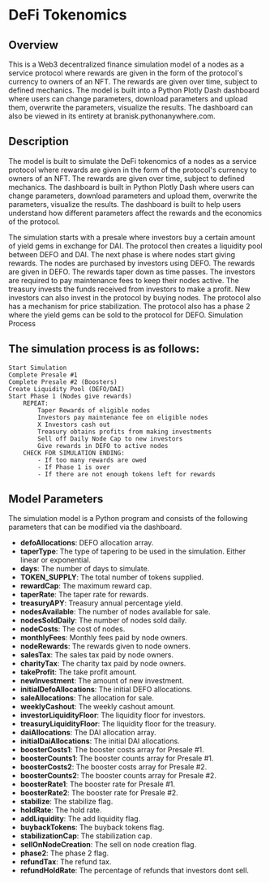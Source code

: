 # DeFi Tokenomics
## Overview

This is a Web3 decentralized finance simulation model of a nodes as a service protocol where rewards are given in the form of the protocol's currency to owners of an NFT. The rewards are given over time, subject to defined mechanics. The model is built into a Python Plotly Dash dashboard where users can change parameters, download parameters and upload them, overwrite the parameters, visualize the results. The dashboard can also be viewed in its entirety at branisk.pythonanywhere.com.

## Description

The model is built to simulate the DeFi tokenomics of a nodes as a service protocol where rewards are given in the form of the protocol's currency to owners of an NFT. The rewards are given over time, subject to defined mechanics. The dashboard is built in Python Plotly Dash where users can change parameters, download parameters and upload them, overwrite the parameters, visualize the results. The dashboard is built to help users understand how different parameters affect the rewards and the economics of the protocol.

The simulation starts with a presale where investors buy a certain amount of yield gems in exchange for DAI. The protocol then creates a liquidity pool between DEFO and DAI. The next phase is where nodes start giving rewards. The nodes are purchased by investors using DEFO. The rewards are given in DEFO. The rewards taper down as time passes. The investors are required to pay maintenance fees to keep their nodes active. The treasury invests the funds received from investors to make a profit. New investors can also invest in the protocol by buying nodes. The protocol also has a mechanism for price stabilization. The protocol also has a phase 2 where the yield gems can be sold to the protocol for DEFO.
Simulation Process

## The simulation process is as follows:

```
Start Simulation
Complete Presale #1
Complete Presale #2 (Boosters)
Create Liquidity Pool (DEFO/DAI)
Start Phase 1 (Nodes give rewards)
    REPEAT:
        Taper Rewards of eligible nodes
        Investors pay maintenance fee on eligible nodes
        X Investors cash out
        Treasury obtains profits from making investments
        Sell off Daily Node Cap to new investors
        Give rewards in DEFO to active nodes
    CHECK FOR SIMULATION ENDING:
        - If too many rewards are owed
        - If Phase 1 is over
        - If there are not enough tokens left for rewards
```

## Model Parameters

The simulation model is a Python program and consists of the following parameters that can be modified via the dashboard.

   - **defoAllocations**: DEFO allocation array.
   - **taperType**: The type of tapering to be used in the simulation. Either linear or exponential.
   - **days**: The number of days to simulate.
   - **TOKEN_SUPPLY**: The total number of tokens supplied.
   - **rewardCap**: The maximum reward cap.
   - **taperRate**: The taper rate for rewards.
   - **treasuryAPY**: Treasury annual percentage yield.
   - **nodesAvailable**: The number of nodes available for sale.
   - **nodesSoldDaily**: The number of nodes sold daily.
   - **nodeCosts**: The cost of nodes.
   - **monthlyFees**: Monthly fees paid by node owners.
   - **nodeRewards**: The rewards given to node owners.
   - **salesTax**: The sales tax paid by node owners.
   - **charityTax**: The charity tax paid by node owners.
   - **takeProfit**: The take profit amount.
   - **newInvestment**: The amount of new investment.
   - **initialDefoAllocations**: The initial DEFO allocations.
   - **saleAllocations**: The allocation for sale.
   - **weeklyCashout**: The weekly cashout amount.
   - **investorLiquidityFloor**: The liquidity floor for investors.
   - **treasuryLiquidityFloor**: The liquidity floor for the treasury.
   - **daiAllocations**: The DAI allocation array.
   - **initialDaiAllocations**: The initial DAI allocations.
   - **boosterCosts1**: The booster costs array for Presale #1.
   - **boosterCounts1**: The booster counts array for Presale #1.
   - **boosterCosts2**: The booster costs array for Presale #2.
   - **boosterCounts2**: The booster counts array for Presale #2.
   - **boosterRate1**: The booster rate for Presale #1.
   - **boosterRate2**: The booster rate for Presale #2.
   - **stabilize**: The stabilize flag.
   - **holdRate**: The hold rate.
   - **addLiquidity**: The add liquidity flag.
   - **buybackTokens**: The buyback tokens flag.
   - **stabilizationCap**: The stabilization cap.
   - **sellOnNodeCreation**: The sell on node creation flag.
   - **phase2**: The phase 2 flag.
   - **refundTax**: The refund tax.
   - **refundHoldRate**: The percentage of refunds that investors dont sell.
